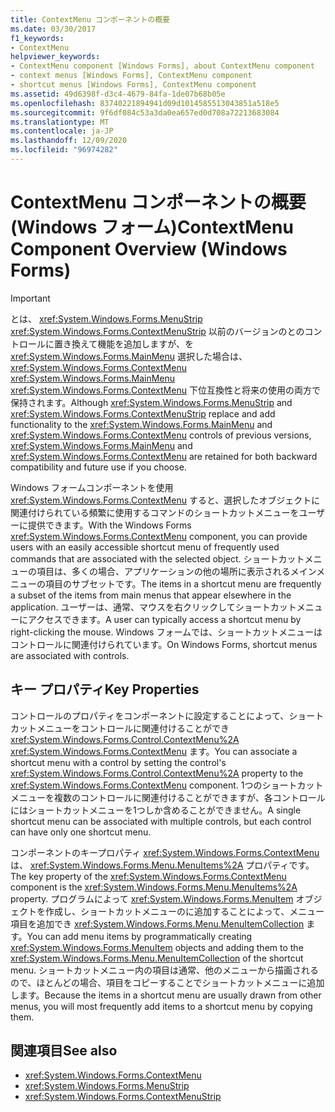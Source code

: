 ```yaml
---
title: ContextMenu コンポーネントの概要
ms.date: 03/30/2017
f1_keywords:
- ContextMenu
helpviewer_keywords:
- ContextMenu component [Windows Forms], about ContextMenu component
- context menus [Windows Forms], ContextMenu component
- shortcut menus [Windows Forms], ContextMenu component
ms.assetid: 49d6398f-d3c4-4679-84fa-1de07b68b05e
ms.openlocfilehash: 83740221894941d09d1014585513043851a518e5
ms.sourcegitcommit: 9f6df084c53a3da0ea657ed0d708a72213683084
ms.translationtype: MT
ms.contentlocale: ja-JP
ms.lasthandoff: 12/09/2020
ms.locfileid: "96974282"
---
```

# <a name="contextmenu-component-overview-windows-forms"></a><span data-ttu-id="e2a15-102">ContextMenu コンポーネントの概要 (Windows フォーム)</span><span class="sxs-lookup"><span data-stu-id="e2a15-102">ContextMenu Component Overview (Windows Forms)</span></span>
> [!IMPORTANT]
> <span data-ttu-id="e2a15-103">とは、 <xref:System.Windows.Forms.MenuStrip> <xref:System.Windows.Forms.ContextMenuStrip> 以前のバージョンのとのコントロールに置き換えて機能を追加しますが、を <xref:System.Windows.Forms.MainMenu> 選択した場合は、 <xref:System.Windows.Forms.ContextMenu> <xref:System.Windows.Forms.MainMenu> <xref:System.Windows.Forms.ContextMenu> 下位互換性と将来の使用の両方で保持されます。</span><span class="sxs-lookup"><span data-stu-id="e2a15-103">Although <xref:System.Windows.Forms.MenuStrip> and <xref:System.Windows.Forms.ContextMenuStrip> replace and add functionality to the <xref:System.Windows.Forms.MainMenu> and <xref:System.Windows.Forms.ContextMenu> controls of previous versions, <xref:System.Windows.Forms.MainMenu> and <xref:System.Windows.Forms.ContextMenu> are retained for both backward compatibility and future use if you choose.</span></span>  
  
 <span data-ttu-id="e2a15-104">Windows フォームコンポーネントを使用 <xref:System.Windows.Forms.ContextMenu> すると、選択したオブジェクトに関連付けられている頻繁に使用するコマンドのショートカットメニューをユーザーに提供できます。</span><span class="sxs-lookup"><span data-stu-id="e2a15-104">With the Windows Forms <xref:System.Windows.Forms.ContextMenu> component, you can provide users with an easily accessible shortcut menu of frequently used commands that are associated with the selected object.</span></span> <span data-ttu-id="e2a15-105">ショートカットメニューの項目は、多くの場合、アプリケーションの他の場所に表示されるメインメニューの項目のサブセットです。</span><span class="sxs-lookup"><span data-stu-id="e2a15-105">The items in a shortcut menu are frequently a subset of the items from main menus that appear elsewhere in the application.</span></span> <span data-ttu-id="e2a15-106">ユーザーは、通常、マウスを右クリックしてショートカットメニューにアクセスできます。</span><span class="sxs-lookup"><span data-stu-id="e2a15-106">A user can typically access a shortcut menu by right-clicking the mouse.</span></span> <span data-ttu-id="e2a15-107">Windows フォームでは、ショートカットメニューはコントロールに関連付けられています。</span><span class="sxs-lookup"><span data-stu-id="e2a15-107">On Windows Forms, shortcut menus are associated with controls.</span></span>  
  
## <a name="key-properties"></a><span data-ttu-id="e2a15-108">キー プロパティ</span><span class="sxs-lookup"><span data-stu-id="e2a15-108">Key Properties</span></span>  
 <span data-ttu-id="e2a15-109">コントロールのプロパティをコンポーネントに設定することによって、ショートカットメニューをコントロールに関連付けることができ <xref:System.Windows.Forms.Control.ContextMenu%2A> <xref:System.Windows.Forms.ContextMenu> ます。</span><span class="sxs-lookup"><span data-stu-id="e2a15-109">You can associate a shortcut menu with a control by setting the control's <xref:System.Windows.Forms.Control.ContextMenu%2A> property to the <xref:System.Windows.Forms.ContextMenu> component.</span></span> <span data-ttu-id="e2a15-110">1つのショートカットメニューを複数のコントロールに関連付けることができますが、各コントロールにはショートカットメニューを1つしか含めることができません。</span><span class="sxs-lookup"><span data-stu-id="e2a15-110">A single shortcut menu can be associated with multiple controls, but each control can have only one shortcut menu.</span></span>  
  
 <span data-ttu-id="e2a15-111">コンポーネントのキープロパティ <xref:System.Windows.Forms.ContextMenu> は、 <xref:System.Windows.Forms.Menu.MenuItems%2A> プロパティです。</span><span class="sxs-lookup"><span data-stu-id="e2a15-111">The key property of the <xref:System.Windows.Forms.ContextMenu> component is the <xref:System.Windows.Forms.Menu.MenuItems%2A> property.</span></span> <span data-ttu-id="e2a15-112">プログラムによって <xref:System.Windows.Forms.MenuItem> オブジェクトを作成し、ショートカットメニューのに追加することによって、メニュー項目を追加でき <xref:System.Windows.Forms.Menu.MenuItemCollection> ます。</span><span class="sxs-lookup"><span data-stu-id="e2a15-112">You can add menu items by programmatically creating <xref:System.Windows.Forms.MenuItem> objects and adding them to the <xref:System.Windows.Forms.Menu.MenuItemCollection> of the shortcut menu.</span></span> <span data-ttu-id="e2a15-113">ショートカットメニュー内の項目は通常、他のメニューから描画されるので、ほとんどの場合、項目をコピーすることでショートカットメニューに追加します。</span><span class="sxs-lookup"><span data-stu-id="e2a15-113">Because the items in a shortcut menu are usually drawn from other menus, you will most frequently add items to a shortcut menu by copying them.</span></span>  
  
## <a name="see-also"></a><span data-ttu-id="e2a15-114">関連項目</span><span class="sxs-lookup"><span data-stu-id="e2a15-114">See also</span></span>

- <xref:System.Windows.Forms.ContextMenu>
- <xref:System.Windows.Forms.MenuStrip>
- <xref:System.Windows.Forms.ContextMenuStrip>

